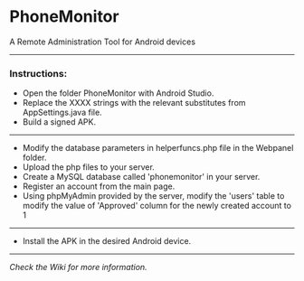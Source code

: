 # PhoneMonitor
A Remote Administration Tool for Android devices
<hr/>
<h3>Instructions:</h3>
<ul>
<li>Open the folder PhoneMonitor with Android Studio.</li>
<li>Replace the XXXX strings with the relevant substitutes from AppSettings.java file.</li>
<li>Build a signed APK.</li>
</ul>
<hr/>
<ul>
<li>Modify the database parameters in helperfuncs.php file in the Webpanel folder.</li>
<li>Upload the php files to your server.</li>
<li>Create a MySQL database called 'phonemonitor' in your server.</li>
  <li>Register an account from the main page.</li>
  <li>Using phpMyAdmin provided by the server, modify the 'users' table to modify the value of 'Approved' column for the newly created account to 1</li>
</ul>
<hr/>
<ul>
<li>Install the APK in the desired Android device.</li>
</ul>
<hr/>
<i>Check the Wiki for more information.</i>
